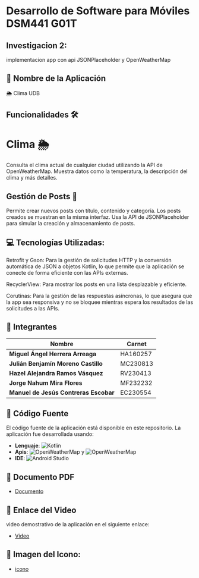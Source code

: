# Desarrollo de Software para Móviles DSM441 G01T

 ## Investigacion 2:
 implementacion app con api JSONPlaceholder y OpenWeatherMap
 
## 🚀 Nombre de la Aplicación
 🌦️ Clima UDB

## Funcionalidades 🛠️
# Clima 🌦️
Consulta el clima actual de cualquier ciudad utilizando la API de OpenWeatherMap.
Muestra datos como la temperatura, la descripción del clima y más detalles.

## Gestión de Posts 📝
Permite crear nuevos posts con título, contenido y categoría.
Los posts creados se muestran en la misma interfaz.
Usa la API de JSONPlaceholder para simular la creación y almacenamiento de posts.

## 💻 Tecnologías Utilizadas:
Retrofit y Gson: Para la gestión de solicitudes HTTP y la conversión automática de JSON a objetos Kotlin, lo que permite que la aplicación se conecte de forma eficiente con las APIs externas.

RecyclerView: Para mostrar los posts en una lista desplazable y eficiente.

Corutinas: Para la gestión de las respuestas asíncronas, lo que asegura que la app sea responsiva y no se bloquee mientras espera los resultados de las solicitudes a las APIs.

## 👥 Integrantes
| Nombre                                          |         Carnet      |
| ----------------------------------------------- | ------------------- |
| **Miguel Ángel Herrera Arreaga**                | HA160257            |
| **Julián Benjamín Moreno Castillo**             | MC230813            |
| **Hazel Alejandra Ramos Vásquez**               | RV230413            |
| **Jorge Nahum Mira Flores**                     | MF232232            |
| **Manuel de Jesús Contreras Escobar**           | EC230554            |


## 📂 Código Fuente
El código fuente de la aplicación está disponible en este repositorio. La aplicación fue desarrollada usando:
- **Lenguaje**: ![Kotlin](https://img.shields.io/badge/-Kotlin-7F52FF?style=flat-square&logo=kotlin&logoColor=white)
- **Apis**:   ![OpenWeatherMap](https://img.shields.io/badge/-OpenWeatherMap-orange?style=flat-square&logo=weather&logoColor=white) y ![OpenWeatherMap](https://img.shields.io/badge/-OpenWeatherMap-orange?style=flat-square&logo=weather&logoColor=white)
- **IDE**:  ![Android Studio](https://img.shields.io/badge/-Android%20Studio-3DDC84?style=flat-square&logo=android-studio&logoColor=white)

## 📄 Documento PDF
- [Documento](https://drive.google.com/file/d/1hatzyergVZUusvIkGpYpg-HGRY-g7r6U/view?usp=sharing)
  
## 🎥 Enlace del Video
video demostrativo de la aplicación en el siguiente enlace:
- [Video ](https://youtu.be/WXrOkNe3SD0?si=dlRQvTNZS-vLb5iZ)

## 📱 Imagen del Icono: 
- [icono](https://drive.google.com/file/d/1GUhPSI-bTn-qbRRPGvtjmejiu0D2ICqU/view?usp=sharing)

